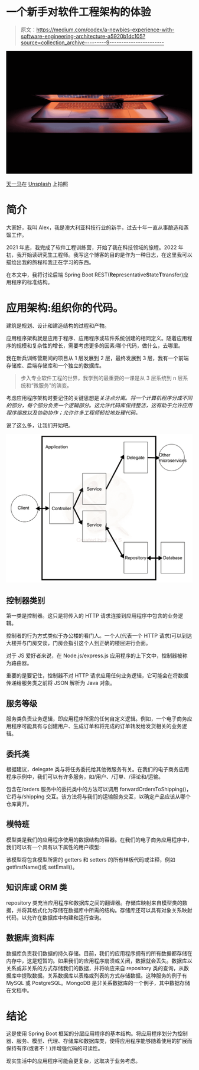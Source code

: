 # 一个新手对软件工程架构的体验

> 原文：<https://medium.com/codex/a-newbies-experience-with-software-engineering-architecture-a5920b1dc105?source=collection_archive---------9----------------------->

![](img/1d31d6ba952afca9bf092ed8565fa114.png)

[天一马](https://unsplash.com/@tma?utm_source=medium&utm_medium=referral)在 [Unsplash](https://unsplash.com?utm_source=medium&utm_medium=referral) 上拍照

# **简介**

大家好，我叫 Alex，我是澳大利亚科技行业的新手，过去十年一直从事酿造和蒸馏工作。

2021 年底，我完成了软件工程训练营，开始了我在科技领域的旅程。2022 年初，我开始读研究生工程师。我写这个博客的目的是作为一种日志，在这里我可以描绘出我的旅程和我正在学习的东西。

在本文中，我将讨论后端 Spring Boot REST(**Re**presentative**S**tate**T**transfer)应用程序的标准结构。

# **应用架构:组织你的代码。**

建筑是规划、设计和建造结构的过程和产物。

应用程序架构就是应用于程序、应用程序或软件系统创建的相同定义。随着应用程序的规模和复杂性的增长，需要考虑更多的因素:哪个代码，做什么，去哪里。

我在新兵训练营期间的项目从 1 层发展到 2 层，最终发展到 3 层，我有一个前端存储库、后端存储库和一个独立的数据库。

> 步入专业软件工程的世界，我学到的最重要的一课是从 3 层系统到 n 层系统和“微服务”的演变。

考虑应用程序架构时要记住的关键思想是*关注点分离。将一个计算机程序分成不同的部分，每个部分负责一个逻辑部分。这允许代码库保持整洁，这有助于允许应用程序缩放以及协助协作；允许许多工程师轻松地处理代码。*

说了这么多，让我们开始吧。

![](img/6fd5eca79539d3b25fe8cefa4ba8458d.png)

## **控制器类别**

第一类是控制器。这只是将传入的 HTTP 请求连接到应用程序中包含的业务逻辑。

控制者的行为方式类似于办公楼的看门人。一个人(代表一个 HTTP 请求)可以到达大楼并与门房交谈，门房会指引这个人到正确的楼层进行会面。

对于 JS 爱好者来说，在 Node.js/express.js 应用程序的上下文中，控制器被称为路由器。

重要的是要记住，控制器不对 HTTP 请求应用任何业务逻辑，它可能会在将数据传递给服务类之前将 JSON 解析为 Java 对象。

## **服务等级**

服务类负责业务逻辑，即应用程序所需的任何自定义逻辑。例如，一个电子商务应用程序可能具有与创建用户、生成订单和将完成的订单转发给发货相关的业务逻辑。

## **委托类**

根据建议，delegate 类与将任务委托给其他微服务有关。在我们的电子商务应用程序示例中，我们可以有许多服务，如/用户、/订单、/评论和/运输。

包含在/orders 服务中的委托类中的方法可以调用 forwardOrdersToShipping()，它将与/shipping 交互。该方法将与我们的运输服务交互，以确定产品应该从哪个仓库离开。

## **模特班**

模型类是我们的应用程序使用的数据结构的容器。在我们的电子商务应用程序中，我们可以有一个具有以下属性的用户模型:

该模型将包含模型所需的 getters 和 setters 的所有样板代码或注释，例如 getfirstName()或 setEmail()。

## 知识库或 ORM 类

repository 类充当应用程序和数据库之间的翻译器。存储库映射来自模型类的数据，并将其格式化为存储在数据库中所需的结构。存储库还可以具有对象关系映射代码，以允许在数据库中构建和运行查询。

## 数据库ˌ资料库

数据库负责我们数据的持久存储。目前，我们的应用程序拥有的所有数据都存储在内存中，这是短暂的。如果我们的应用程序崩溃或关闭，数据就会丢失。数据库以关系或非关系的方式存储我们的数据，并将响应来自 repository 类的查询，从数据库中提取数据。关系数据库以表格或列表的方式存储数据。这种服务的例子有 MySQL 或 PostgreSQL。MongoDB 是非关系数据库的一个例子，其中数据存储在文档中。

# 结论

这是使用 Spring Boot 框架的分层应用程序的基本结构。将应用程序划分为控制器、服务、模型、代理、存储库和数据库类，使得应用程序能够随着使用的扩展而保持有序(或者不！)并增强代码的可读性。

现实生活中的应用程序可能会更复杂，这取决于业务考虑。
